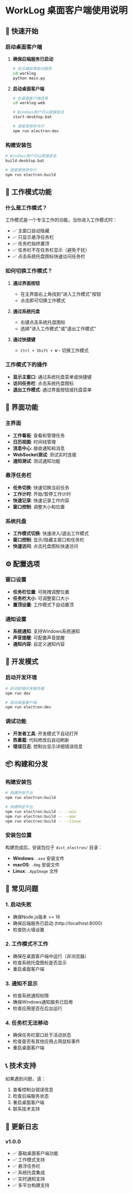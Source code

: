 # WorkLog 桌面客户端使用说明

## 🚀 快速开始

### 启动桌面客户端

1. **确保后端服务已启动**
   ```bash
   # 在后端目录启动服务
   cd worklog
   python main.py
   ```

2. **启动桌面客户端**
   ```bash
   # 在桌面客户端目录
   cd worklog-web
   
   # Windows用户可以直接双击
   start-desktop.bat
   
   # 或者使用命令行
   npm run electron:dev
   ```

### 构建安装包

```bash
# Windows用户可以直接双击
build-desktop.bat

# 或者使用命令行
npm run electron:build
```

## 🎯 工作模式功能

### 什么是工作模式？

工作模式是一个专注工作的功能，当你进入工作模式时：
- ✅ 主窗口自动隐藏
- ✅ 只显示悬浮任务栏
- ✅ 任务栏始终置顶
- ✅ 任务栏不在任务栏显示（避免干扰）
- ✅ 点击系统托盘图标快速访问任务栏

### 如何切换工作模式？

1. **通过界面按钮**
   - 在主界面右上角找到"进入工作模式"按钮
   - 点击即可切换工作模式

2. **通过系统托盘**
   - 右键点击系统托盘图标
   - 选择"进入工作模式"或"退出工作模式"

3. **通过快捷键**
   - `Ctrl + Shift + W` - 切换工作模式

### 工作模式下的操作

- **显示主窗口**: 通过系统托盘菜单或快捷键
- **访问任务栏**: 点击系统托盘图标
- **退出工作模式**: 通过界面按钮或托盘菜单

## 🎨 界面功能

### 主界面
- **工作看板**: 查看和管理任务
- **日历视图**: 时间线管理
- **消息中心**: 接收通知和消息
- **WebSocket测试**: 测试实时连接
- **通知测试**: 测试通知功能

### 悬浮任务栏
- **任务切换**: 快速切换当前任务
- **工作计时**: 开始/暂停工作计时
- **快速记录**: 快速记录工作内容
- **窗口控制**: 调整大小和位置

### 系统托盘
- **工作模式切换**: 快速进入/退出工作模式
- **窗口控制**: 显示/隐藏主窗口和任务栏
- **快速访问**: 点击托盘图标快速访问

## ⚙️ 配置选项

### 窗口设置
- **任务栏位置**: 可拖拽调整位置
- **任务栏大小**: 可调整窗口大小
- **置顶设置**: 工作模式下自动置顶

### 通知设置
- **系统通知**: 支持Windows系统通知
- **声音提醒**: 可配置声音提醒
- **通知内容**: 自定义通知内容

## 🔧 开发模式

### 启动开发环境
```bash
# 启动前端开发服务器
npm run dev

# 启动桌面客户端
npm run electron:dev
```

### 调试功能
- **开发者工具**: 开发模式下自动打开
- **热重载**: 代码修改后自动刷新
- **错误日志**: 控制台显示详细错误信息

## 📦 构建和分发

### 构建安装包
```bash
# 构建所有平台
npm run electron:build

# 构建特定平台
npm run electron:build -- --win
npm run electron:build -- --mac
npm run electron:build -- --linux
```

### 安装包位置
构建完成后，安装包位于 `dist_electron/` 目录：
- **Windows**: `.exe` 安装文件
- **macOS**: `.dmg` 安装文件
- **Linux**: `.AppImage` 文件

## 🐛 常见问题

### 1. 启动失败
- 确保Node.js版本 >= 16
- 确保后端服务已启动 (http://localhost:8000)
- 检查防火墙设置

### 2. 工作模式不工作
- 确保在桌面客户端中运行（非浏览器）
- 检查系统托盘图标是否显示
- 重启桌面客户端

### 3. 通知不显示
- 检查系统通知权限
- 确保Windows通知服务已启用
- 检查应用是否在后台运行

### 4. 任务栏无法移动
- 确保任务栏窗口处于活动状态
- 检查是否有其他应用占用鼠标事件
- 重启桌面客户端

## 📞 技术支持

如果遇到问题，请：
1. 查看控制台错误信息
2. 检查后端服务状态
3. 重启桌面客户端
4. 联系技术支持

## 🔄 更新日志

### v1.0.0
- ✅ 基础桌面客户端功能
- ✅ 工作模式支持
- ✅ 悬浮任务栏
- ✅ 系统托盘集成
- ✅ 实时通知支持
- ✅ 多平台构建支持 